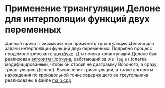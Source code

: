 # Применение триангуляции Делоне для интерполяции функций двух переменных

Данный проект показывает как применить триангуляцию Делоне для задачи интерполяции функций двух переменных.
Подробно процесс продемонстрирован в [ноутбуке](Delone.ipynb).
Для поиска триангуляции Делоне был реализован [алгоритм Форчуна](https://en.wikipedia.org/wiki/Fortune%27s_algorithm), работающий за `O(n log n)` (слегка модифицированный, чтобы он строил не диаграмму Вороного, а сразу триангуляцию Делоне).
Вычисление триангуляции, а также алгоритм нахождения по произвольной точке содержащего ее треугольника реализованы в файле [main.cpp](main.cpp)